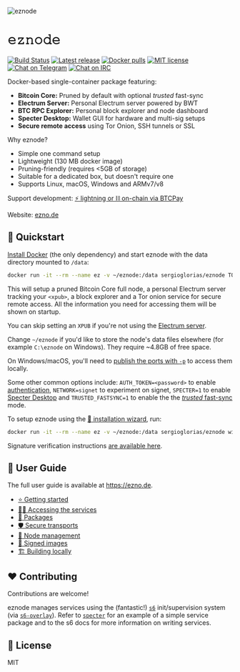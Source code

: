 ![eznode](https://raw.githubusercontent.com/ez-org/eznode/master/docs/img/header.png)

# 𝚎𝚣𝚗𝚘𝚍𝚎

[![Build Status](https://github.com/ez-org/eznode/actions/workflows/test.yaml/badge.svg)](https://github.com/ez-org/eznode/actions/workflows/test.yaml)
[![Latest release](https://img.shields.io/github/v/tag/ez-org/eznode?label=version&color=orange)](https://github.com/ez-org/eznode/releases/latest)
[![Docker pulls](https://img.shields.io/docker/pulls/eznode/eznode.svg?color=blueviolet)](https://hub.docker.com/r/eznode/eznode)
[![MIT license](https://img.shields.io/github/license/ez-org/eznode.svg?color=yellow)](https://github.com/ez-org/eznode/blob/master/LICENSE)
[![Chat on Telegram](https://img.shields.io/badge/chat-on%20telegram-blue)](https://t.me/ez_node)
[![Chat on IRC](https://img.shields.io/badge/chat-on%20IRC-green.svg)](https://webchat.freenode.net/#eznode)

Docker-based single-container package featuring:

* **Bitcoin Core:** Pruned by default with optional *trusted* fast-sync
* **Electrum Server:** Personal Electrum server powered by BWT
* **BTC RPC Explorer:** Personal block explorer and node dashboard
* **Specter Desktop:** Wallet GUI for hardware and multi-sig setups
* **Secure remote access** using Tor Onion, SSH tunnels or SSL

Why eznode?

* Simple one command setup
* Lightweight (130 MB docker image)
* Pruning-friendly (requires <5GB of storage)
* Suitable for a dedicated box, but doesn't require one
* Supports Linux, macOS, Windows and ARMv7/v8

Support development: [⚡ lightning or ⛓️ on-chain via BTCPay](https://btcpay.shesek.info/)

Website: [ezno.de](https://ezno.de)

## 🚀 Quickstart

[Install Docker](https://docs.docker.com/get-docker/) (the only dependency) and start eznode with the data directory mounted to `/data`:

```bash
docker run -it --rm --name ez -v ~/eznode:/data sergioglorias/eznode TOR=1 XPUB=<xpub>
```

This will setup a pruned Bitcoin Core full node, a personal Electrum server tracking your `<xpub>`, a block explorer and a Tor onion service for secure remote access. All the information you need for accessing them will be shown on startup.

You can skip setting an `XPUB` if you're not using the [Electrum server](https://ezno.de/packages#bitcoin-wallet-tracker).

Change `~/eznode` if you'd like to store the node's data files elsewhere (for example `C:\eznode` on Windows).
They require \~4.8GB of free space.

On Windows/macOS, you'll need to [publish the ports with `-p`](https://ezno.de/accessing#connecting-locally) to access them locally.

Some other common options include: `AUTH_TOKEN=<password>` to enable [authentication](accessing#authentication), `NETWORK=signet` to experiment on signet, `SPECTER=1` to enable [Specter Desktop](package#specter-desktop) and `TRUSTED_FASTSYNC=1` to enable the the [_trusted_ fast-sync](packages#fast-sync) mode.

To setup eznode using the [🧙 installation wizard](https://ezno.de/getting-started#installation-wizard), run:

```bash
docker run -it --rm --name ez -v ~/eznode:/data sergioglorias/eznode wizard
```

Signature verification instructions [are available here](https://ezno.de/signed-images).

## 📙 User Guide

The full user guide is available at https://ezno.de.

- [⭐ Getting started](https://ezno.de/getting-started)
- [👩‍💻 Accessing the services](https://ezno.de/accessing)
- [🎁 Packages](https://ezno.de/packages)
- [🛡️ Secure transports](https://ezno.de/transports)
- [🔧 Node management](https://ezno.de/node-management)
- [🔏 Signed images](https://ezno.de/signed-images)
- [🏗️ Building locally](https://ezno.de/building)

## ❤️ Contributing

Contributions are welcome!

eznode manages services using the (fantastic!) [`s6`](https://skarnet.org/software/s6/) init/supervision system (via [`s6-overlay`](https://github.com/just-containers/s6-overlay)). Refer to [`specter`](https://github.com/ez-org/eznode/tree/master/specter) for an example of a simple service package and to the s6 docs for more information on writing services.

## 📃 License

MIT
